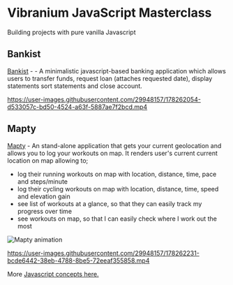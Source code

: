 # Vibranium JavaScript Masterclass
Building projects with pure vanilla Javascript

## Bankist
[Bankist](https://github.com/pkErbynn/vibraniumJS/tree/main/5-Numbers-Dates-Internationaling-Timers-Bankist) - - A minimalistic javascript-based banking application which allows users to transfer funds, request loan (attaches requested date), display statements
sort statements and close account.


https://user-images.githubusercontent.com/29948157/178262054-d533057c-bd50-4524-a63f-5887ae7f2bcd.mp4


## Mapty
[Mapty](https://github.com/pkErbynn/vibraniumJS/tree/main/8-Mapty-OOP-Geolocation) - An stand-alone application that gets your current geolocation and allows you to log your workouts on map. It renders user's current current location on map allowing to;
- log their running workouts on map with location, distance, time, pace and steps/minute
- log their cycling workouts on map with location, distance, time, speed and elevation gain
- see list of workouts at a glance, so that they can easily track my progress over time
- see workouts on map, so that I can easily check where I work out the most


![Mapty animation](https://j.gifs.com/pZqpqN.gif)




https://user-images.githubusercontent.com/29948157/178262231-bcde6442-38eb-4788-8be5-72eeaf355858.mp4





More [Javascript concepts here.](./note.md)
